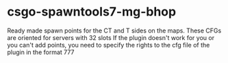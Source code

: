 # csgo-spawntools7-mg-bhop
Ready made spawn points for the CT and T sides on the maps. These CFGs are oriented for servers with 32 slots
If the plugin doesn't work for you or you can't add points, you need to specify the rights to the cfg file of the plugin in the format 777
